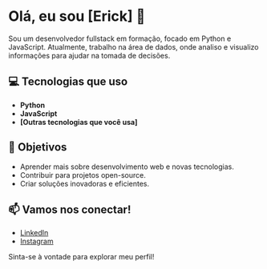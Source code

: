 # Olá, eu sou [Erick] 👋

Sou um desenvolvedor fullstack em formação, focado em Python e JavaScript. Atualmente, trabalho na área de dados, onde analiso e visualizo informações para ajudar na tomada de decisões. 

## 💻 Tecnologias que uso

- **Python**
- **JavaScript**
- **[Outras tecnologias que você usa]**

## 🚀 Objetivos

- Aprender mais sobre desenvolvimento web e novas tecnologias.
- Contribuir para projetos open-source.
- Criar soluções inovadoras e eficientes.

## 📫 Vamos nos conectar!

- [LinkedIn](https://www.linkedin.com/in/erickram0s)
- [Instagram](https://www.instagram.com/erickram0s)

Sinta-se à vontade para explorar meu perfil!

